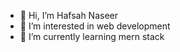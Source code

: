 - 👋 Hi, I’m Hafsah Naseer
- 👀 I’m interested in web development
- 🌱 I’m currently learning mern stack

<!---
Hafsah1999/Hafsah1999 is a ✨ special ✨ repository because its `README.md` (this file) appears on your GitHub profile.
You can click the Preview link to take a look at your changes.
--->
